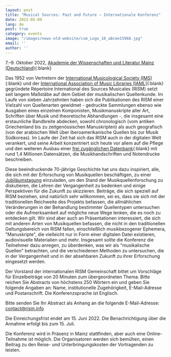 ```yaml
---
layout: post
title: "Musical Sources: Past and Future — Internationale Konferenz"
date: 2022-05-09
lang: de
post: true
category: events
image: "/images/news-old-website/csm_Logo_10_a8cee15968.jpg"
email: ''
author: ''
---
```


7.–9. Oktober 2022, [Akademie der Wissenschaften und Literatur Mainz (Deutschland)](https://www.adwmainz.de/en/home.html){:blank}

Das 1952 von Vertretern der [International Musicological Society (IMS)](https://www.musicology.org/){:blank} und der [International Association of Music Libraries (IAML)](https://www.iaml.info/){:blank} gegründete Répertoire International des Sources Musicales (RISM) setzt seit langem Maßstäbe auf dem Gebiet der musikalischen Quellenkunde. Im Laufe von sieben Jahrzehnten haben sich die Publikationen des RISM einer Vielzahl von Quellenarten gewidmet - gedruckte Sammlungen ebenso wie Ausgaben eines einzelnen Komponisten, Musikmanuskripte aller Art, Schriften über Musik und theoretische Abhandlungen -, die insgesamt eine erstaunliche Bandbreite abdecken, sowohl chronologisch (vom antiken Griechenland bis zu zeitgenössischen Manuskripten) als auch geografisch (von der arabischen Welt über iberoamerikanische Quellen bis zur Musik Südkoreas). Im Laufe der Zeit hat sich das RISM auch in der digitalen Welt verankert, und seine Arbeit konzentriert sich heute vor allem auf die Pflege und den weiteren Ausbau einer [frei zugänglichen Datenbank](https://opac.rism.info/index.php?id=4){:blank} mit rund 1,4 Millionen Datensätzen, die Musikhandschriften und Notendrucke beschreiben.

Diese beeindruckende 70-jährige Geschichte hat uns dazu inspiriert, alle, die sich mit der Erforschung von Musikquellen beschäftigen, zu einer [Jubiläumstagung](/publications/conferences/musical-sources-past-future-2022.html) einzuladen, um den Stand der Musikquellenforschung zu diskutieren, die Lehren der Vergangenheit zu bedenken und einige Perspektiven für die Zukunft zu skizzieren. Beiträge, die sich speziell auf RISM beziehen, sind natürlich sehr willkommen, sei es, dass sie sich mit der traditionellen Reichweite des Projekts befassen, die allmählichen Veränderungen in der Behandlung bestimmter Quellentypen untersuchen oder die Aufmerksamkeit auf mögliche neue Wege lenken, die es noch zu entdecken gilt. Wir sind aber auch an Präsentationen interessiert, die sich mit anderen Arten von Musikquellen befassen, die nicht in den traditionellen Geltungsbereich von RISM fallen, einschließlich musikbezogener Ephemera, "Manuskripte", die vielleicht nur in Form einer digitalen Datei existieren, audiovisuelle Materialien und mehr. Insgesamt sollte die Konferenz die Teilnehmer dazu anregen, zu überdenken, was wir als "musikalische Quellen" betrachten, und die verschiedenen Methoden zu untersuchen, die in der Vergangenheit und in der absehbaren Zukunft zu ihrer Erforschung eingesetzt werden.  

Der Vorstand der internationalen RISM Gemeinschaft bittet um Vorschläge für Einzelbeiträge von 20 Minuten zum übergeordneten Thema. Bitte reichen Sie Abstracts von höchstens 250 Wörtern ein und geben Sie folgende Angaben an: Name, institutionelle Zugehörigkeit, E-Mail-Adresse und Postanschrift. Die Konferenzsprache ist Englisch.

Bitte senden Sie Ihr Abstract als Anhang an die folgende E-Mail-Adresse: [contact@rism.info](mailto:contact@rism.info)

Die Einreichungsfrist endet am 15. Juni 2022. Die Benachrichtigung über die Annahme erfolgt bis zum 15. Juli.  

Die Konferenz wird in Präsenz in Mainz stattfinden, aber auch eine Online-Teilnahme ist möglich. Die Organisatoren werden sich bemühen, einen Beitrag zu den Reise- und Unterbringungskosten der Vortragenden zu leisten.  
